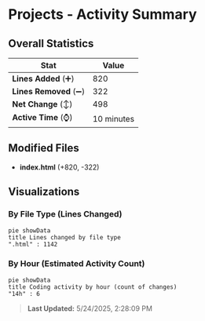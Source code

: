 # Projects - Activity Summary 

## Overall Statistics

| Stat                   | Value                                                             |
| ---------------------- | ----------------------------------------------------------------- |
| **Lines Added** (➕)   | 820                                          |
| **Lines Removed** (➖) | 322                                        |
| **Net Change** (↕)    | 498                |
| **Active Time** (⌚)   | 10 minutes |


## Modified Files
- **index.html** (+820, -322)

## Visualizations

### By File Type (Lines Changed)

```mermaid
pie showData
title Lines changed by file type
".html" : 1142
```

### By Hour (Estimated Activity Count)

```mermaid
pie showData
title Coding activity by hour (count of changes)
"14h" : 6
```


> **Last Updated:** 5/24/2025, 2:28:09 PM